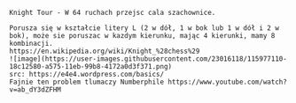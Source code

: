     Knight Tour - W 64 ruchach przejsc cala szachownice. 
    
    Porusza się w kształcie litery L (2 w dół, 1 w bok lub 1 w dół i 2 w bok), może sie poruszac w kazdym kierunku, mając 4 kierunki, mamy 8 kombinacji.
    https://en.wikipedia.org/wiki/Knight_%28chess%29
    ![image](https://user-images.githubusercontent.com/23016118/115977110-18c12580-a575-11eb-99b8-4172a0d3f371.png)
    src: https://e4e4.wordpress.com/basics/
    Fajnie ten problem tlumaczy Numberphile https://www.youtube.com/watch?v=ab_dY3dZFHM
